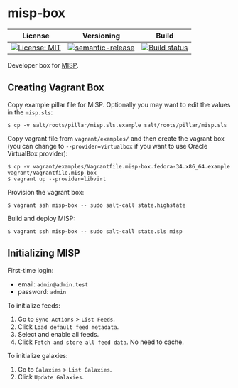 # misp-box

| License | Versioning | Build |
| ------- | ---------- | ----- |
| [![License: MIT](https://img.shields.io/badge/License-MIT-yellow.svg)](https://opensource.org/licenses/MIT) | [![semantic-release](https://img.shields.io/badge/%20%20%F0%9F%93%A6%F0%9F%9A%80-semantic--release-e10079.svg)](https://github.com/semantic-release/semantic-release) | [![Build status](https://ci.appveyor.com/api/projects/status/vjocnhar8uvvykbe/branch/master?svg=true)](https://ci.appveyor.com/project/nikAizuddin/misp-box/branch/master) |

Developer box for [MISP](https://github.com/MISP/MISP).


## Creating Vagrant Box

Copy example pillar file for MISP. Optionally you may want to edit the values in the `misp.sls`:
```
$ cp -v salt/roots/pillar/misp.sls.example salt/roots/pillar/misp.sls
```

Copy vagrant file from `vagrant/examples/` and then create the vagrant box (you can change to `--provider=virtualbox` if you want to use Oracle VirtualBox provider):
```
$ cp -v vagrant/examples/Vagrantfile.misp-box.fedora-34.x86_64.example vagrant/Vagrantfile.misp-box
$ vagrant up --provider=libvirt
```

Provision the vagrant box:
```
$ vagrant ssh misp-box -- sudo salt-call state.highstate
```

Build and deploy MISP:
```
$ vagrant ssh misp-box -- sudo salt-call state.sls misp
```


## Initializing MISP

First-time login:
* email: `admin@admin.test`
* password: `admin`

To initialize feeds:
1. Go to `Sync Actions` > `List Feeds`.
1. Click `Load default feed metadata`.
1. Select and enable all feeds.
1. Click `Fetch and store all feed data`. No need to cache.

To initialize galaxies:
1. Go to `Galaxies` > `List Galaxies`.
1. Click `Update Galaxies`.
